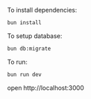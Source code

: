 To install dependencies:
```sh
bun install
```

To setup database:
```sh
bun db:migrate
```

To run:
```sh
bun run dev
```

open http://localhost:3000
